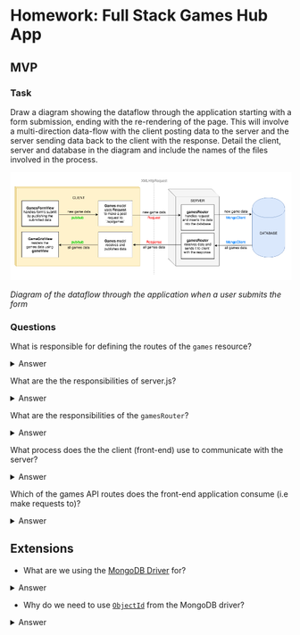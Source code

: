 # Homework: Full Stack Games Hub App

## MVP

### Task

Draw a diagram showing the dataflow through the application starting with a form submission, ending with the re-rendering of the page. This will involve a multi-direction data-flow with the client posting data to the server and the server sending data back to the client with the response. Detail the client, server and database in the diagram and include the names of the files involved in the process.

![Images or digram](images/full_stack_post_dataflow.png)

*Diagram of the dataflow through the application when a user submits the form*

### Questions

What is responsible for defining the routes of the `games` resource?

<details>
<summary>Answer</summary>

`gamesRouter`

</details>

What are the the responsibilities of server.js?

<details>
<summary>Answer</summary>

server.js is responsible for:

- using bodyparser, which enables the server to access the body from requests
- serving static files (the client's `public` directory) to the browser
- connecting to the `games_hub` database using the MongoDB driver
- accessing the `games` collection from the database and pass it to `createRouter`
- delegating the routing for the `games` resource to `gamesRouter` on the path `/api/games`
- listening for requests being made on on a specific port

</details>

What are the responsibilities of the `gamesRouter`?

<details>
<summary>Answer</summary>

`gamesRouter` is responsible for defining the routes for the `games` resource and interacting with the database for each route as appropriate.

</details>

What process does the the client (front-end) use to communicate with the server?

<details>
<summary>Answer</summary>

The client sends `XMLHttpRequest`s to the server via the set of routes defined in the router (e.g. 'localhost:3000/api/games').

The front-end application uses `fetch` to make the `XMLHttpRequest`s.

</details>

Which of the games API routes does the front-end application consume (i.e make requests to)?

<details>
<summary>Answer</summary>

- index (GET)
- new (POST)
- destroy (DELETE)

</details>


## Extensions

- What are we using the [MongoDB Driver](http://mongodb.github.io/node-mongodb-native/) for?

<details>
<summary>Answer</summary>

The MongoDB Driver is a library that enables us interact with the MongoDB database from inside our JavaScript application.

</details>

- Why do we need to use [`ObjectId`](https://mongodb.github.io/node-mongodb-native/api-bson-generated/objectid.html) from the MongoDB driver?

<details>
<summary>Answer</summary>

When the front-end makes a request regarding a specific game (SHOW, UPDATE, DELETE), the server access the ID of the particular game from the params object. This is always a string. To query the database for an object of a particular ID, if we ask it for the object with the ID of string type, it will never find a match. It needs us to make the query with an instance of `ObjectId`. We create the instance of `ObjectId` by passing in the ID as a string, for example, `ObjectId("5af17fe430e043c3e62149b8")`.

</details>
